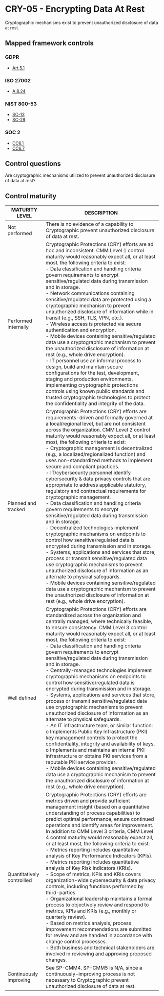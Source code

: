 # CRY-05 - Encrypting Data At Rest
Cryptographic mechanisms exist to prevent unauthorized disclosure of data at rest. 
## Mapped framework controls
### GDPR
- [Art 5.1](../gdpr/art5.md#Article-51)
### ISO 27002
- [A.8.24](../iso27002/a-8.md#a824)
### NIST 800-53
- [SC-13](../nist80053/sc-13.md)
- [SC-28](../nist80053/sc-28.md)
### SOC 2
- [CC6.1](../soc2/cc61.md)
- [CC6.7](../soc2/cc67.md)
## Control questions
Are cryptographic mechanisms utilized to prevent unauthorized disclosure of data at rest? 
## Control maturity
|       MATURITY LEVEL       |                                                                                                                                                                                                                                                                                                                                                                                                                                                                                                                                                                                                                                                                                            DESCRIPTION                                                                                                                                                                                                                                                                                                                                                                                                                                                                                                                                                                                                                                                                                            |
|----------------------------|---------------------------------------------------------------------------------------------------------------------------------------------------------------------------------------------------------------------------------------------------------------------------------------------------------------------------------------------------------------------------------------------------------------------------------------------------------------------------------------------------------------------------------------------------------------------------------------------------------------------------------------------------------------------------------------------------------------------------------------------------------------------------------------------------------------------------------------------------------------------------------------------------------------------------------------------------------------------------------------------------------------------------------------------------------------------------------------------------------------------------------------------------------------------------------------------------------------------------------------------------------------------------------------------------------------------------------------------------------------------------------------------------|
| Not performed              | There is no evidence of a capability to Cryptographic prevent unauthorized disclosure of data at rest.                                                                                                                                                                                                                                                                                                                                                                                                                                                                                                                                                                                                                                                                                                                                                                                                                                                                                                                                                                                                                                                                                                                                                                                                                                                                                            |
| Performed internally       | Cryptographic Protections (CRY) efforts are ad hoc and inconsistent. CMM Level 1 control maturity would reasonably expect all, or at least most, the following criteria to exist:<br>- Data classification and handling criteria govern requirements to encrypt sensitive/regulated data during transmission and in storage.<br>- Network communications containing sensitive/regulated data are protected using a cryptographic mechanism to prevent unauthorized disclosure of information while in transit (e.g., SSH, TLS, VPN, etc.). <br>- Wireless access is protected via secure authentication and encryption.<br>- Mobile devices containing sensitive/regulated data use a cryptographic mechanism to prevent the unauthorized disclosure of information at rest (e.g., whole drive encryption). <br>- IT personnel use an informal process to design, build and maintain secure configurations for the test, development, staging and production environments, implementing cryptographic protections controls using known public standards and trusted cryptographic technologies to protect the confidentiality and integrity of the data.                                                                                                                                                                                                                                          |
| Planned and tracked        | Cryptographic Protections (CRY) efforts are requirements-driven and formally governed at a local/regional level, but are not consistent across the organization. CMM Level 2 control maturity would reasonably expect all, or at least most, the following criteria to exist:<br>- Cryptographic management is decentralized (e.g., a localized/regionalized function) and uses non-standardized methods to implement secure and compliant practices.<br>- IT/cybersecurity personnel identify cybersecurity & data privacy controls that are appropriate to address applicable statutory, regulatory and contractual requirements for cryptographic management.<br>- Data classification and handling criteria govern requirements to encrypt sensitive/regulated data during transmission and in storage.<br>- Decentralized technologies implement cryptographic mechanisms on endpoints to control how sensitive/regulated data is encrypted during transmission and in storage.<br>- Systems, applications and services that store, process or transmit sensitive/regulated data use cryptographic mechanisms to prevent unauthorized disclosure of information as an alternate to physical safeguards.<br>- Mobile devices containing sensitive/regulated data use a cryptographic mechanism to prevent the unauthorized disclosure of information at rest (e.g., whole drive encryption).  |
| Well defined               | Cryptographic Protections (CRY) efforts are standardized across the organization and centrally managed, where technically feasible, to ensure consistency. CMM Level 3 control maturity would reasonably expect all, or at least most, the following criteria to exist:<br>- Data classification and handling criteria govern requirements to encrypt sensitive/regulated data during transmission and in storage.<br>- Centrally-managed technologies implement cryptographic mechanisms on endpoints to control how sensitive/regulated data is encrypted during transmission and in storage.<br>- Systems, applications and services that store, process or transmit sensitive/regulated data use cryptographic mechanisms to prevent unauthorized disclosure of information as an alternate to physical safeguards.<br>- An IT infrastructure team, or similar function:<br>o	Implements Public Key Infrastructure (PKI) key management controls to protect the confidentiality, integrity and availability of keys.<br>o	Implements and maintains an internal PKI infrastructure or obtains PKI services from a reputable PKI service provider. <br>- Mobile devices containing sensitive/regulated data use a cryptographic mechanism to prevent the unauthorized disclosure of information at rest (e.g., whole drive encryption).                                                           |
| Quantitatively controllled | Cryptographic Protections (CRY) efforts are metrics driven and provide sufficient management insight (based on a quantitative understanding of process capabilities) to predict optimal performance, ensure continued operations and identify areas for improvement. In addition to CMM Level 3 criteria, CMM Level 4 control maturity would reasonably expect all, or at least most, the following criteria to exist:<br>- 	Metrics reporting includes quantitative analysis of Key Performance Indicators (KPIs).<br>- 	Metrics reporting includes quantitative analysis of Key Risk Indicators (KRIs).<br>- 	Scope of metrics, KPIs and KRIs covers organization-wide cybersecurity & data privacy controls, including functions performed by third-parties.<br>- 	Organizational leadership maintains a formal process to objectively review and respond to metrics, KPIs and KRIs (e.g., monthly or quarterly review).<br>- 	Based on metrics analysis, process improvement recommendations are submitted for review and are handled in accordance with change control processes.<br>- 	Both business and technical stakeholders are involved in reviewing and approving proposed changes.                                                                                                                                                                                                         |
| Continuously improving     | See SP-CMM4. SP-CMM5 is N/A, since a continuously-improving process is not necessary to Cryptographic prevent unauthorized disclosure of data at rest.                                                                                                                                                                                                                                                                                                                                                                                                                                                                                                                                                                                                                                                                                                                                                                                                                                                                                                                                                                                                                                                                                                                                                                                                                                            |
